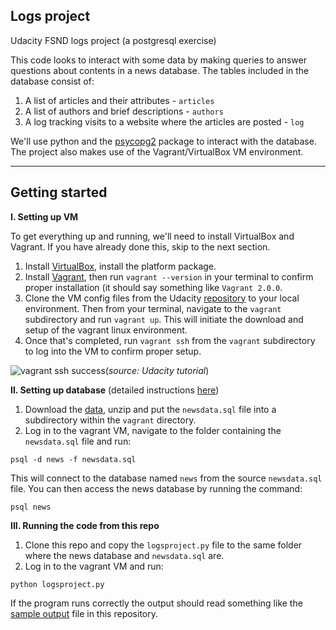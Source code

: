 ## Logs project
Udacity FSND logs project (a postgresql exercise)

This code looks to interact with some data by making queries to answer questions about contents in a news database. The tables included in the database consist of:

1. A list of articles and their attributes - `articles`
2. A list of authors and brief descriptions - `authors`
3. A log tracking visits to a website where the articles are posted - `log`

We'll use python and the [psycopg2](http://initd.org/psycopg/) package to interact with the database. The project also makes use of the Vagrant/VirtualBox VM environment. 

----
## Getting started

**I. Setting up VM**

To get everything up and running, we'll need to install VirtualBox and Vagrant. If you have already done this, skip to the next section.

1. Install [VirtualBox](https://www.virtualbox.org/wiki/Downloads), install the platform package.
2. Install [Vagrant](https://www.vagrantup.com/downloads.html), then run `vagrant --version` in your terminal to confirm proper installation (it should say something like `Vagrant 2.0.0`.
3. Clone the VM config files from the Udacity [repository](https://github.com/udacity/fullstack-nanodegree-vm) to your local environment. Then from your terminal, navigate to the `vagrant` subdirectory and run `vagrant up`. This will initiate the download and setup of the vagrant linux environment.
4. Once that's completed, run `vagrant ssh` from the `vagrant` subdirectory to log into the VM to confirm proper setup.

![vagrant ssh success](https://d17h27t6h515a5.cloudfront.net/topher/2017/April/58fa90dd_screen-shot-2017-04-21-at-16.06.30/screen-shot-2017-04-21-at-16.06.30.png)(*source: Udacity tutorial*)

**II. Setting up database** (detailed instructions [here](https://classroom.udacity.com/nanodegrees/nd004/parts/8d3e23e1-9ab6-47eb-b4f3-d5dc7ef27bf0/modules/bc51d967-cb21-46f4-90ea-caf73439dc59/lessons/262a84d7-86dc-487d-98f9-648aa7ca5a0f/concepts/a9cf98c8-0325-4c68-b972-58d5957f1a91))

1. Download the [data](https://d17h27t6h515a5.cloudfront.net/topher/2016/August/57b5f748_newsdata/newsdata.zip), unzip and put the `newsdata.sql` file into a subdirectory within the `vagrant` directory.
2. Log in to the vagrant VM, navigate to the folder containing the `newsdata.sql` file and run:

>
    psql -d news -f newsdata.sql

This will connect  to the database named `news` from the source `newsdata.sql` file. You can then access the news database by running the command:

>
    psql news


**III. Running the code from this repo**

1. Clone this repo and copy the `logsproject.py` file to the same folder where the news database and `newsdata.sql` are.
2. Log in to the vagrant VM and run:

>
    python logsproject.py

If the program runs correctly the output should read something like the [sample output](https://github.com/jiiinnnggg/logs-project/blob/master/sample_output.txt) file in this repository.
